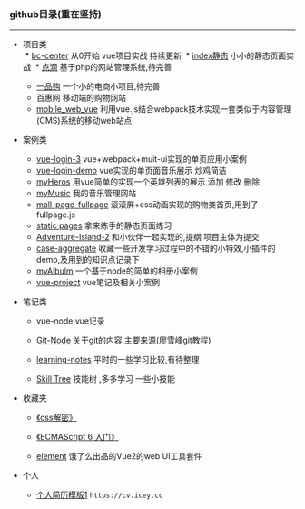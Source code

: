 ###  github目录(重在坚持)

---

* 项目类  
  * [bc-center](https://github.com/iceycc/my-project) 从0开始 vue项目实战 持续更新
  * [index静态](https://github.com/iceycc/index_ope) 小小的静态页面实战
  * [点滴](https://github.com/iceycc/iceyang)  基于php的网站管理系统,待完善 
  * [一品购](https://github.com/iceycc/YiPinGou)  一个小的电商小项目,待完善
  * 百惠网   移动端的购物网站
  * [mobile_web_vue](https://github.com/iceycc/mobile_web_vue)   利用vue.js结合webpack技术实现一套类似于内容管理(CMS)系统的移动web站点

* 案例类

  * [vue-login-3](https://github.com/iceycc/vue-projecr/tree/master/1_login_text)  vue+webpack+muit-ui实现的单页应用小案例
  * [vue-login-demo](https://github.com/iceycc/vue-login-demo)    vue实现的单页面音乐展示 炒鸡简洁
  * [myHeros](https://github.com/iceycc/vue-demo1-herosl)  用vue简单的实现一个英雄列表的展示 添加 修改 删除 
  * [myMusic](https://github.com/iceycc/myMusic)   我的音乐管理网站
  * [mall-page-fullpage](https://github.com/iceycc/Static-page-exercise-/tree/master/mall-page-fullpage)   滚滚屏+css动画实现的购物类首页,用到了fullpage.js
  * [static pages](https://github.com/iceycc/Static-page-exercise-) 拿来练手的静态页面练习 
  * [Adventure-Island-2](https://github.com/iceycc/Adventure-Island-2)  和小伙伴一起实现的,提纲 项目主体为提交
  * [case-aggregate](https://github.com/iceycc/case-aggregate)  收藏一些开发学习过程中的不错的小特效,小插件的demo,及用到的知识点记录下
  * [myAlbulm](https://github.com/iceycc/myAlbum)  一个基于node的简单的相册小案例
  * [vue-project](https://github.com/iceycc/vue-projecr)   vue笔记及相关小案例

* 笔记类

  * vue-node   vue记录
  * [Git-Node](https://github.com/iceycc/GitStudy)  关于git的内容 主要来源(廖雪峰git教程)

  * [learning-notes](https://github.com/iceycc/learning-notes)  平时的一些学习比较,有待整理
  * [Skill Tree](https://github.com/iceycc/Skill-Tree)   技能树 ,多多学习 一些小技能

* 收藏夹
  *  [《css解密》](https://github.com/cssmagic/CSS-Secrets)

  *  [《ECMAScript 6 入门》](https://github.com/ruanyf/es6tutorial)

  *  [element](https://github.com/ElemeFE/element)   饿了么出品的Vue2的web UI工具套件
* 个人
  * [个人简历模版1](http://cv.icey.cc/)   `https://cv.icey.cc`
